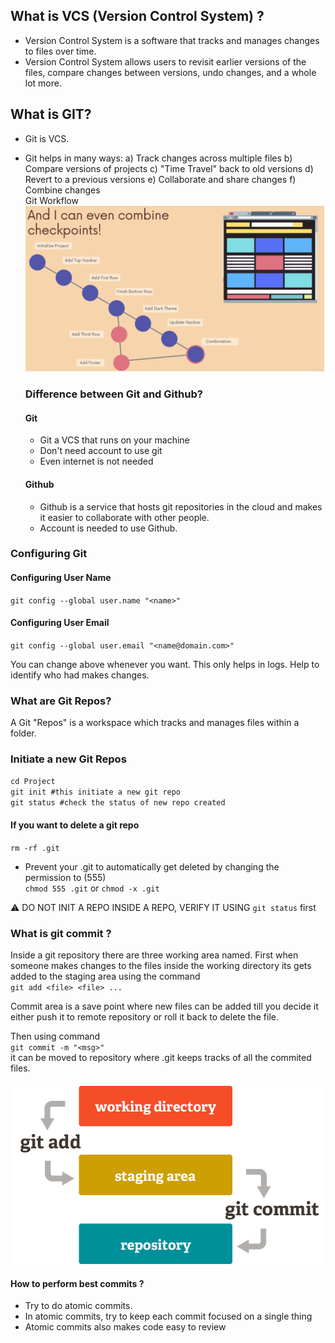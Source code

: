 ## What is VCS (Version Control System) ?

- Version Control System is a software that tracks and manages changes to files over time.
- Version Control System allows users to revisit earlier versions of the files, compare changes between versions, undo changes, and a whole lot more.

## What is GIT?

- Git is VCS.
- Git helps in many ways:
  a) Track changes across multiple files
  b) Compare versions of projects
  c) "Time Travel" back to old versions
  d) Revert to a previous versions
  e) Collaborate and share changes
  f) Combine changes
  <br>
  Git Workflow
  ![Git Workflow](./images/GitFlow.png)

  ### Difference between Git and Github?

  #### Git

  - Git a VCS that runs on your machine
  - Don't need account to use git
  - Even internet is not needed

  #### Github

  - Github is a service that hosts git repositories in the cloud and makes it easier to collaborate with other people.
  - Account is needed to use Github.

### Configuring Git

#### Configuring User Name

`git config --global user.name "<name>"`

#### Configuring User Email

`git config --global user.email "<name@domain.com>"`

You can change above whenever you want. This only helps in logs. Help to identify who had makes changes.

### What are Git Repos?

A Git "Repos" is a workspace which tracks and manages files within a folder.

### Initiate a new Git Repos

`cd Project`<br>
`git init #this initiate a new git repo`<br>
`git status #check the status of new repo created`

#### If you want to delete a git repo

`rm -rf .git`<br>

- Prevent your .git to automatically get deleted by changing the permission to (555)<br>
  `chmod 555 .git` or `chmod -x .git`

⚠️ DO NOT INIT A REPO INSIDE A REPO, VERIFY IT USING `git status` first

### What is git commit ?

Inside a git repository there are three working area named. First when someone makes changes to the files inside the working directory its gets added to the staging area using the command <br>`git add <file> <file> ...`

Commit area is a save point where new files can be added till you decide it either push it to remote repository or roll it back to delete the file.

Then using command <br>
`git commit -m "<msg>"` <br>
it can be moved to repository where .git keeps tracks of all the commited files.

![Commit](./images/commit.png)

#### How to perform best commits ?

- Try to do atomic commits.
- In atomic commits, try to keep each commit focused on a single thing
- Atomic commits also makes code easy to review
